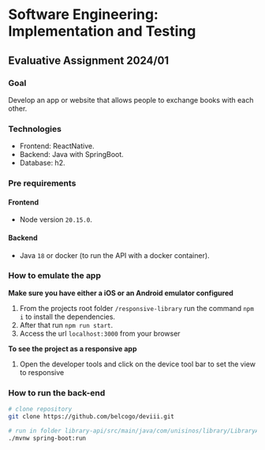 # Software Engineering: Implementation and Testing
## Evaluative Assignment 2024/01

### Goal
Develop an app or website that allows people to exchange books with each other.

### Technologies
- Frontend: ReactNative.
- Backend: Java with SpringBoot.
- Database: h2.

### Pre requirements
#### Frontend
- Node version `20.15.0`.
#### Backend
- Java `18` or docker (to run the API with a docker container).

### How to emulate the app
**Make sure you have either a iOS or an Android emulator configured**
1. From the projects root folder `/responsive-library` run the command `npm i` to install the dependencies.
2. After that run `npm run start`.
4. Access the url `localhost:3000` from your browser

**To see the project as a responsive app**
1. Open the developer tools and click on the device tool bar to set the view to responsive

### How to run the back-end
```bash
# clone repository
git clone https://github.com/belcogo/deviii.git

# run in folder library-api/src/main/java/com/unisinos/library/LibraryApiApplication.java
./mvnw spring-boot:run
```